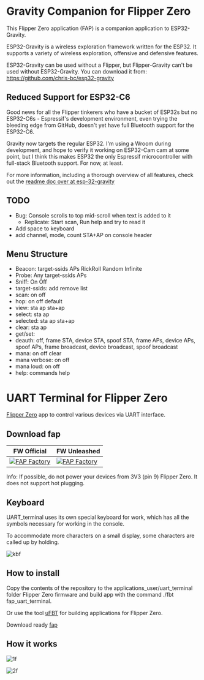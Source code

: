 # Gravity Companion for Flipper Zero

This Flipper Zero application (FAP) is a companion application to ESP32-Gravity.

ESP32-Gravity is a wireless exploration framework written for the ESP32. It
supports a variety of wireless exploration, offensive and defensive features.

ESP32-Gravity can be used without a Flipper, but Flipper-Gravity can't be used
without ESP32-Gravity. You can download it from:
https://github.com/chris-bc/esp32-gravity

## Reduced Support for ESP32-C6

Good news for all the Flipper tinkerers who have a bucket of ESP32s but
no ESP32-C6s - Espressif's development environment, even trying the
bleeding edge from GitHub, doesn't yet have full Bluetooth support
for the ESP32-C6.

Gravity now targets the regular ESP32. I'm using a Wroom during development,
and hope to verify it working on ESP32-Cam cam at some point, but I think
this makes ESP32 the only Espressif microcontroller with full-stack Bluetooth
support. For now, at least.

For more information, including a thorough overview of all features,
check out the [readme doc over at esp-32-gravity](https://github.com/chris-bc/esp32-gravity/blob/main/README.md)

## TODO
* Bug: Console scrolls to top mid-scroll when text is added to it
    * Replicate: Start scan, Run help and try to read it
* Add space to keyboard
* add channel, mode, count STA+AP on console header

## Menu Structure
* Beacon: target-ssids APs RickRoll Random Infinite
* Probe: Any target-ssids APs
* Sniff: On Off
* target-ssids: add remove list
* scan: on off
* hop: on off default
* view: sta ap sta+ap
* select: sta ap
* selected: sta ap sta+ap
* clear: sta ap
* get/set: <variables>
* deauth: off, frame STA, device STA, spoof STA, frame APs, device APs, spoof APs, frame broadcast, device broadcast, spoof broadcast
* mana: on off clear
* mana verbose: on off
* mana loud: on off
* help: commands help

# UART Terminal for Flipper Zero
[Flipper Zero](https://flipperzero.one/) app to control various devices via UART interface.
## Download fap
| **FW Official** | **FW Unleashed** |
| - | - |
| [![FAP Factory](https://flipc.org/api/v1/cool4uma/UART_Terminal/badge)](https://github.com/chris-bc/Flipper-Gravity) | [![FAP Factory](https://flipc.org/api/v1/cool4uma/UART_Terminal/badge?firmware=unleashed)](https://github.com/chris-bc/Flipper-Gravity) |


Info: If possible, do not power your devices from 3V3 (pin 9) Flipper Zero. It does not support hot plugging.

## Keyboard
UART_terminal uses its own special keyboard for work, which has all the symbols necessary for working in the console.

To accommodate more characters on a small display, some characters are called up by holding.

![kbf](https://user-images.githubusercontent.com/122148894/212286637-7063f1ee-c6ff-46b9-8dc5-79a5f367fab1.png)

## How to install
Copy the contents of the repository to the applications_user/uart_terminal folder Flipper Zero firmware and build app with the command ./fbt fap_uart_terminal.

Or use the tool [uFBT](https://github.com/flipperdevices/flipperzero-ufbt) for building applications for Flipper Zero.

Download ready [fap](https://github.com/playmean/fap-list)

## How it works


![1f](https://user-images.githubusercontent.com/122148894/211161450-6d177638-3bfa-42a8-9c73-0cf3af5e5ca7.jpg)


![2f](https://user-images.githubusercontent.com/122148894/211161456-4d2be15b-4a05-4450-a62e-edcaab3772fd.jpg)

